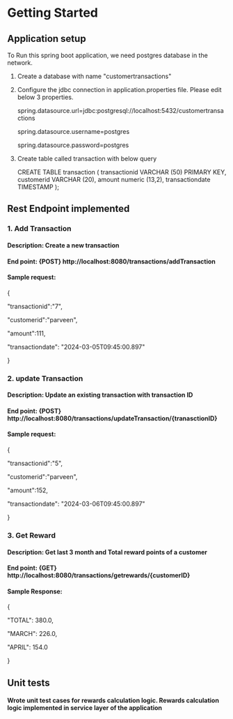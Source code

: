 # Getting Started

## Application setup
To Run this spring boot application, we need postgres database in the network.
1. Create a database with name "customertransactions"
2. Configure the jdbc connection in  application.properties file. Please edit below 3 properties.

   spring.datasource.url=jdbc:postgresql://localhost:5432/customertransactions

   spring.datasource.username=postgres

   spring.datasource.password=postgres

3. Create table called transaction with below query

   CREATE TABLE transaction (
   transactionid VARCHAR (50) PRIMARY KEY,
   customerid VARCHAR (20),
   amount numeric (13,2),
   transactiondate TIMESTAMP
   );

## Rest Endpoint implemented
### 1. Add Transaction
#### Description: Create a new transaction
#### End point: {POST} http://localhost:8080/transactions/addTransaction
#### Sample request:
{

"transactionid":"7",

"customerid":"parveen",

"amount":111,

"transactiondate": "2024-03-05T09:45:00.897"

}

### 2. update Transaction
#### Description: Update an existing transaction with transaction ID
#### End point: {POST} http://localhost:8080/transactions/updateTransaction/{tranasctionID}
#### Sample request:
{

"transactionid":"5",

"customerid":"parveen",

"amount":152,

"transactiondate": "2024-03-06T09:45:00.897"

}

### 3. Get Reward
#### Description: Get last 3 month and Total reward points of a customer
#### End point: {GET} http://localhost:8080/transactions/getrewards/{customerID}
#### Sample Response:
{

"TOTAL": 380.0,

"MARCH": 226.0,

"APRIL": 154.0

}
## Unit tests
#### Wrote unit test cases for rewards calculation logic. Rewards calculation logic implemented in service layer of the application













